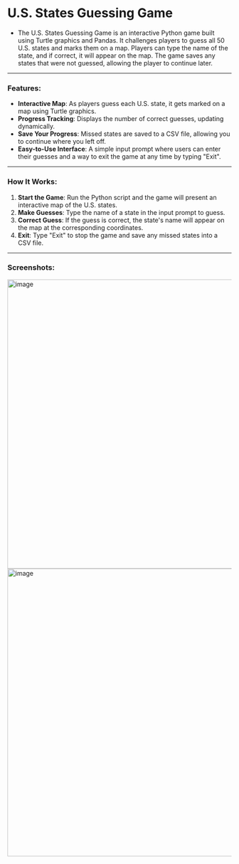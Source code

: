 # U.S. States Guessing Game

- The U.S. States Guessing Game is an interactive Python game built using Turtle graphics and Pandas. It challenges players to guess all 50 U.S. states and marks them on a map. Players can type the name of the state, and if correct, it will appear on the map. The game saves any states that were not guessed, allowing the player to continue later.

---

### Features:

- **Interactive Map**: As players guess each U.S. state, it gets marked on a map using Turtle graphics.
- **Progress Tracking**: Displays the number of correct guesses, updating dynamically.
- **Save Your Progress**: Missed states are saved to a CSV file, allowing you to continue where you left off.
- **Easy-to-Use Interface**: A simple input prompt where users can enter their guesses and a way to exit the game at any time by typing "Exit".

---

### How It Works:

1. **Start the Game**: Run the Python script and the game will present an interactive map of the U.S. states.
2. **Make Guesses**: Type the name of a state in the input prompt to guess.
3. **Correct Guess**: If the guess is correct, the state's name will appear on the map at the corresponding coordinates.
4. **Exit**: Type "Exit" to stop the game and save any missed states into a CSV file.

---

### Screenshots:

<img width="650" alt="image" src="https://github.com/user-attachments/assets/d99bd096-908b-4673-b47b-74ed9df7e69b">

<img width="647" alt="image" src="https://github.com/user-attachments/assets/a70511e8-bd86-4756-b4d6-55b97d0a177f">


